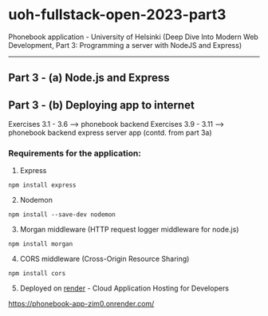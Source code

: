 # uoh-fullstack-open-2023-part3

Phonebook application - University of Helsinki (Deep Dive Into Modern Web Development, Part 3: Programming a server with NodeJS and Express)

---

## Part 3 - (a) Node.js and Express

## Part 3 - (b) Deploying app to internet

Exercises 3.1 - 3.6 --> phonebook backend
Exercises 3.9 - 3.11 --> phonebook backend express server app (contd. from part 3a)

### Requirements for the application:

1. Express

```
npm install express
```

2. Nodemon

```
npm install --save-dev nodemon
```

3. Morgan middleware (HTTP request logger middleware for node.js)

```
npm install morgan
```

4. CORS middleware (Cross-Origin Resource Sharing)

```
npm install cors
```

5. Deployed on [render](https://render.com/) - Cloud Application Hosting for Developers

https://phonebook-app-zim0.onrender.com/

